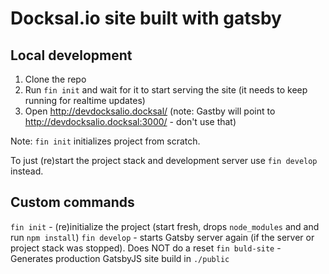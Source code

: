 # Docksal.io site built with gatsby 

## Local development

1. Clone the repo
2. Run `fin init` and wait for it to start serving the site (it needs to keep running for realtime updates)
3. Open http://devdocksalio.docksal/ (note: Gastby will point to http://devdocksalio.docksal:3000/ - don't use that)

Note: `fin init` initializes project from scratch.

To just (re)start the project stack and development server use `fin develop` instead.

## Custom commands  

`fin init` - (re)initialize the project (start fresh, drops `node_modules` and and run `npm install`) 
`fin develop` - starts Gatsby server again (if the server or project stack was stopped). Does NOT do a reset
`fin buld-site` - Generates production GatsbyJS site build in `./public`
